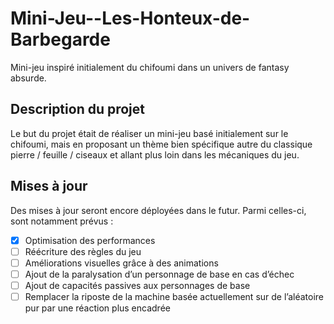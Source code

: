 # Mini-Jeu--Les-Honteux-de-Barbegarde
Mini-jeu inspiré initialement du chifoumi dans un univers de fantasy absurde.



## Description du projet

Le but du projet était de réaliser un mini-jeu basé initialement sur le chifoumi, mais en proposant un thème bien spécifique autre du classique pierre / feuille / ciseaux et allant plus loin dans les mécaniques du jeu.


## Mises à jour

Des mises à jour seront encore déployées dans le futur. Parmi celles-ci, sont notamment prévus :

- [x] Optimisation des performances
- [ ] Réécriture des règles du jeu
- [ ] Améliorations visuelles grâce à des animations
- [ ] Ajout de la paralysation d’un personnage de base en cas d’échec
- [ ] Ajout de capacités passives aux personnages de base
- [ ] Remplacer la riposte de la machine basée actuellement sur de l’aléatoire pur par une réaction plus encadrée
